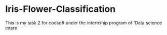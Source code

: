 # Iris-Flower-Classification
This is my task 2 for codsoft under the internship  program of 'Data science  intern'
